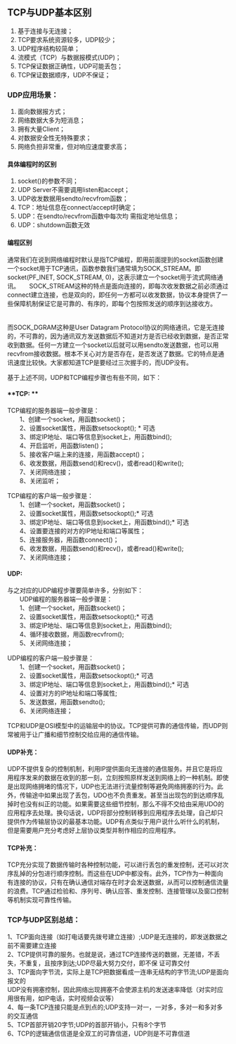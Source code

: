 ## 

## TCP与UDP基本区别

1. 基于连接与无连接；
2. TCP要求系统资源较多，UDP较少；
3. UDP程序结构较简单；
4. 流模式（TCP）与数据报模式\(UDP\)；
5. TCP保证数据正确性，UDP可能丢包；
6. TCP保证数据顺序，UDP不保证； 

### UDP应用场景：

1. 面向数据报方式；
2. 网络数据大多为短消息；
3. 拥有大量Client；
4. 对数据安全性无特殊要求；
5. 网络负担非常重，但对响应速度要求高；  

#### 具体编程时的区别  

1. socket\(\)的参数不同；  　　 
2. UDP Server不需要调用listen和accept；
3. UDP收发数据用sendto/recvfrom函数；  　　 
4. TCP：地址信息在connect/accept时确定；
5. UDP：在sendto/recvfrom函数中每次均 需指定地址信息；
6. UDP：shutdown函数无效  

#### 编程区别    

通常我们在说到网络编程时默认是指TCP编程，即用前面提到的socket函数创建一个socket用于TCP通讯，函数参数我们通常填为SOCK\_STREAM。即socket\(PF\_INET, SOCK\_STREAM, 0\)，这表示建立一个socket用于流式网络通讯。  　  SOCK\_STREAM这种的特点是面向连接的，即每次收发数据之前必须通过connect建立连接，也是双向的，即任何一方都可以收发数据，协议本身提供了一些保障机制保证它是可靠的、有序的，即每个包按照发送的顺序到达接收方。   　　

而SOCK\_DGRAM这种是User Datagram Protocol协议的网络通讯，它是无连接的，不可靠的，因为通讯双方发送数据后不知道对方是否已经收到数据，是否正常收到数据。任何一方建立一个socket以后就可以用sendto发送数据，也可以用recvfrom接收数据。根本不关心对方是否存在，是否发送了数据。它的特点是通讯速度比较快。大家都知道TCP是要经过三次握手的，而UDP没有。   

基于上述不同，UDP和TCP编程步骤也有些不同，如下：

#### **TCP: **

TCP编程的服务器端一般步骤是：  
　　1、创建一个socket，用函数socket\(\)；  
　　2、设置socket属性，用函数setsockopt\(\); \* 可选  
　　3、绑定IP地址、端口等信息到socket上，用函数bind\(\);  
　　4、开启监听，用函数listen\(\)；  
　　5、接收客户端上来的连接，用函数accept\(\)；  
　　6、收发数据，用函数send\(\)和recv\(\)，或者read\(\)和write\(\);  
　　7、关闭网络连接；  
　　8、关闭监听；

TCP编程的客户端一般步骤是：  
　　1、创建一个socket，用函数socket\(\)；  
　　2、设置socket属性，用函数setsockopt\(\);\* 可选  
　　3、绑定IP地址、端口等信息到socket上，用函数bind\(\);\* 可选  
　　4、设置要连接的对方的IP地址和端口等属性；  
　　5、连接服务器，用函数connect\(\)；  
　　6、收发数据，用函数send\(\)和recv\(\)，或者read\(\)和write\(\);  
　　7、关闭网络连接；

#### **UDP:**

与之对应的UDP编程步骤要简单许多，分别如下：  
　　UDP编程的服务器端一般步骤是：  
　　1、创建一个socket，用函数socket\(\)；  
　　2、设置socket属性，用函数setsockopt\(\);\* 可选  
　　3、绑定IP地址、端口等信息到socket上，用函数bind\(\);  
　　4、循环接收数据，用函数recvfrom\(\);  
　　5、关闭网络连接；

UDP编程的客户端一般步骤是：  
　　1、创建一个socket，用函数socket\(\)；  
　　2、设置socket属性，用函数setsockopt\(\);\* 可选  
　　3、绑定IP地址、端口等信息到socket上，用函数bind\(\);\* 可选  
　　4、设置对方的IP地址和端口等属性;  
　　5、发送数据，用函数sendto\(\);  
　　6、关闭网络连接；

TCP和UDP是OSI模型中的运输层中的协议。TCP提供可靠的通信传输，而UDP则常被用于让广播和细节控制交给应用的通信传输。

#### UDP补充：

UDP不提供复杂的控制机制，利用IP提供面向无连接的通信服务。并且它是将应用程序发来的数据在收到的那一刻，立刻按照原样发送到网络上的一种机制。即使是出现网络拥堵的情况下，UDP也无法进行流量控制等避免网络拥塞的行为。此外，传输途中如果出现了丢包，UDO也不负责重发。甚至当出现包的到达顺序乱掉时也没有纠正的功能。如果需要这些细节控制，那么不得不交给由采用UDO的应用程序去处理。换句话说，UDP将部分控制转移到应用程序去处理，自己却只提供作为传输层协议的最基本功能。UDP有点类似于用户说什么听什么的机制，但是需要用户充分考虑好上层协议类型并制作相应的应用程序。

#### TCP补充：

TCP充分实现了数据传输时各种控制功能，可以进行丢包的重发控制，还可以对次序乱掉的分包进行顺序控制。而这些在UDP中都没有。此外，TCP作为一种面向有连接的协议，只有在确认通信对端存在时才会发送数据，从而可以控制通信流量的浪费。TCP通过检验和、序列号、确认应答、重发控制、连接管理以及窗口控制等机制实现可靠性传输。

### TCP与UDP区别总结：

1、TCP面向连接（如打电话要先拨号建立连接）;UDP是无连接的，即发送数据之前不需要建立连接  
2、TCP提供可靠的服务。也就是说，通过TCP连接传送的数据，无差错，不丢失，不重复，且按序到达;UDP尽最大努力交付，即不保   证可靠交付  
3、TCP面向字节流，实际上是TCP把数据看成一连串无结构的字节流;UDP是面向报文的  
  UDP没有拥塞控制，因此网络出现拥塞不会使源主机的发送速率降低（对实时应用很有用，如IP电话，实时视频会议等）  
4、每一条TCP连接只能是点到点的;UDP支持一对一，一对多，多对一和多对多的交互通信  
5、TCP首部开销20字节;UDP的首部开销小，只有8个字节  
6、TCP的逻辑通信信道是全双工的可靠信道，UDP则是不可靠信道



